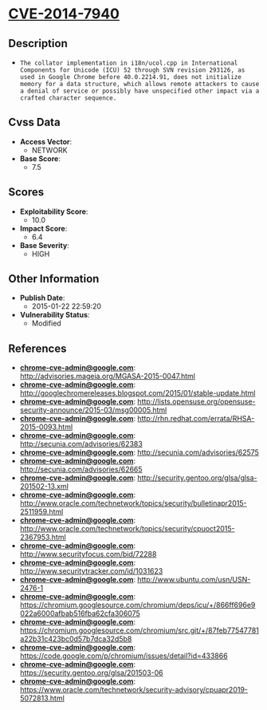 
# [CVE-2014-7940](https://cve.mitre.org/cgi-bin/cvename.cgi?name=CVE-2014-7940)

## Description

- `The collator implementation in i18n/ucol.cpp in International Components for Unicode (ICU) 52 through SVN revision 293126, as used in Google Chrome before 40.0.2214.91, does not initialize memory for a data structure, which allows remote attackers to cause a denial of service or possibly have unspecified other impact via a crafted character sequence.`

## Cvss Data

- **Access Vector**:
  - NETWORK
- **Base Score**:
  - 7.5

## Scores

- **Exploitability Score**:
  - 10.0
- **Impact Score**:
  - 6.4
- **Base Severity**:
  - HIGH

## Other Information

- **Publish Date**:
  - 2015-01-22 22:59:20
- **Vulnerability Status**:
  - Modified

## References

- **chrome-cve-admin@google.com**: http://advisories.mageia.org/MGASA-2015-0047.html
- **chrome-cve-admin@google.com**: http://googlechromereleases.blogspot.com/2015/01/stable-update.html
- **chrome-cve-admin@google.com**: http://lists.opensuse.org/opensuse-security-announce/2015-03/msg00005.html
- **chrome-cve-admin@google.com**: http://rhn.redhat.com/errata/RHSA-2015-0093.html
- **chrome-cve-admin@google.com**: http://secunia.com/advisories/62383
- **chrome-cve-admin@google.com**: http://secunia.com/advisories/62575
- **chrome-cve-admin@google.com**: http://secunia.com/advisories/62665
- **chrome-cve-admin@google.com**: http://security.gentoo.org/glsa/glsa-201502-13.xml
- **chrome-cve-admin@google.com**: http://www.oracle.com/technetwork/topics/security/bulletinapr2015-2511959.html
- **chrome-cve-admin@google.com**: http://www.oracle.com/technetwork/topics/security/cpuoct2015-2367953.html
- **chrome-cve-admin@google.com**: http://www.securityfocus.com/bid/72288
- **chrome-cve-admin@google.com**: http://www.securitytracker.com/id/1031623
- **chrome-cve-admin@google.com**: http://www.ubuntu.com/usn/USN-2476-1
- **chrome-cve-admin@google.com**: https://chromium.googlesource.com/chromium/deps/icu/+/866ff696e9022a6000afbab516fba62cfa306075
- **chrome-cve-admin@google.com**: https://chromium.googlesource.com/chromium/src.git/+/87feb77547781a22b31c423bc0d57b7dca32d5b8
- **chrome-cve-admin@google.com**: https://code.google.com/p/chromium/issues/detail?id=433866
- **chrome-cve-admin@google.com**: https://security.gentoo.org/glsa/201503-06
- **chrome-cve-admin@google.com**: https://www.oracle.com/technetwork/security-advisory/cpuapr2019-5072813.html
